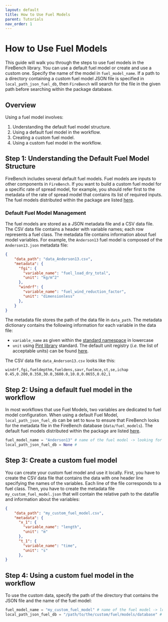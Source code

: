 ```yaml
---
layout: default
title: How to Use Fuel Models
parent: Tutorials
nav_order: 1
---
```


# How to Use Fuel Models

This guide will walk you through the steps to use fuel models in the FireBench library.
You can use a default fuel model or create and use a custom one.
Specify the name of the model in `fuel_model_name`.
If a path to a directory containing a custom fuel model JSON file is specified in `local_path_json_fuel_db`, then `FireBench` will search for the file in the given path before searching within the package database.

## Overview

Using a fuel model involves:
1. Understanding the default fuel model structure.
2. Using a default fuel model in the workflow.
3. Creating a custom fuel model.
4. Using a custom fuel model in the workflow.

## Step 1: Understanding the Default Fuel Model Structure

FireBench includes several default fuel models.
Fuel models are inputs to other components in `FireBench`.
If you want to build a custom fuel model for a specific rate of spread model, for example, you should refer first to the metadata of the rate of spread model that contains its list of required inputs.
The fuel models distributed within the package are listed [here](../content.md).

### Default Fuel Model Management

The fuel models are stored as a JSON metadata file and a CSV data file. The CSV data file contains a header with variable names; each row represents a fuel class. The metadata file contains information about fuel model variables. For example, the `Anderson13` fuel model is composed of the `Anderson13.json` metadata file:

```json
{
    "data_path": "data_Anderson13.csv",
    "metadata": {
      "fgi": {
        "variable_name": "fuel_load_dry_total",
        "unit": "kg/m^2"
      },
      "windrf": {
        "variable_name": "fuel_wind_reduction_factor",
        "unit": "dimensionless"
      },
    }
}
```
The metadata file stores the path of the data file in `data_path`. The metadata dictionary contains the following information for each variable in the data file:
- `variable_name` as given within the [standard namespace](../namespace.md) in lowercase
- `unit` using [Pint library](https://pint.readthedocs.io/en/stable/) standard. The default unit registry (*i.e.* the list of acceptable units) can be found [here](https://github.com/hgrecco/pint/blob/master/pint/default_en.txt).

The CSV data file `data_Anderson13.csv` looks like this:
```csv
windrf,fgi,fueldepthm,fueldens,savr,fuelmce,st,se,ichap
0.45,0.200,0.350,30.0,3600.0,10.0,0.0655,0.02,1
```

## Step 2: Using a default fuel model in the workflow

In most workflows that use Fuel Models, two variables are dedicated to fuel model configuration. When using a default Fuel Model, `local_path_json_fuel_db` can be set to `None` to ensure that FireBench looks for the metadata file in the FireBench database (`data/fuel_models`). The default fuel models distributed within the package are listed [here](../content.md).

```python
fuel_model_name = "Anderson13" # name of the fuel model -> looking for Anderson13.json
local_path_json_fuel_db = None # 
```

## Step 3: Create a custom fuel model

You can create your custom fuel model and use it locally. First, you have to create the CSV data file that contains the data with one header line specifying the names of the variables. Each line of the file corresponds to a fuel class. Then, you have to create the metadata file `my_custom_fuel_model.json` that will contain the relative path to the datafile and information about the variables:
```json
{
    "data_path": "my_custom_fuel_model.csv",
    "metadata": {
      "x_1": {
        "variable_name": "length",
        "unit": "m"
      },
      "t_1": {
        "variable_name": "time",
        "unit": "s"
      },
}
```

## Step 4: Using a custom fuel model in the workflow

To use the custom data, specify the path of the directory that contains the JSON file and the name of the fuel model:
```python
fuel_model_name = "my_custom_fuel_model" # name of the fuel model -> looking for my_custom_fuel_model.json
local_path_json_fuel_db = "/path/to/the/custom/fuel/models/database" # 
```
